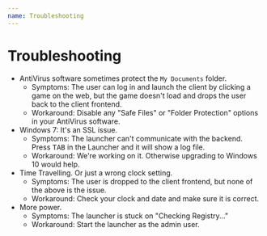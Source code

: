 ```yaml
---
name: Troubleshooting
---
```


# Troubleshooting

- AntiVirus software sometimes protect the `My Documents` folder.
    - Symptoms: The user can log in and launch the client by clicking a game on the web, but the game doesn't load and drops the user back to the client frontend.
    - Workaround: Disable any "Safe Files" or "Folder Protection" options in your AntiVirus software.
- Windows 7: It's an SSL issue.
    - Symptoms: The launcher can't communicate with the backend. Press <kbd>TAB</kbd> in the Launcher and it will show a log file.
    - Workaround: We're working on it. Otherwise upgrading to Windows 10 would help.
- Time Travelling. Or just a wrong clock setting.
    - Symptoms: The user is dropped to the client frontend, but none of the above is the issue.
    - Workaround: Check your clock and date and make sure it is correct.
- More power.
    - Symptoms: The launcher is stuck on "Checking Registry..."
    - Workaround: Start the launcher as the admin user.
